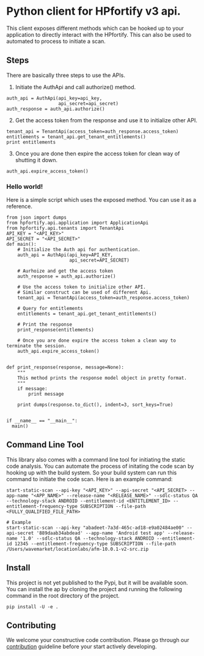 # Python client for HPfortify v3 api.
This client exposes different methods which can be hooked up to your application to directly interact with the HPfortify. This can also be used to automated to process to initiate a scan.

## Steps
There are basically three steps to use the APIs.

1. Initiate the AuthApi and call authorize() method. 

  ```
  auth_api = AuthApi(api_key=api_key,
                     api_secret=api_secret)
  auth_response = auth_api.authorize()                   
  ```
  
2. Get the access token from the response and use it to initialize other API.

  ```
  tenant_api = TenantApi(access_token=auth_response.access_token)
  entitlements = tenant_api.get_tenant_entitlements()
  print entitlements
  ```
  
3. Once you are done then expire the access token for clean way of shutting it down.

  ```
  auth_api.expire_access_token()
  ```
  
### Hello world!
Here is a simple script which uses the exposed method. You can use it as a reference.
  ```
  from json import dumps
  from hpfortify.api.application import ApplicationApi
  from hpfortify.api.tenants import TenantApi
  API_KEY = "<API_KEY>"
  API_SECRET = "<API_SECRET>"
  def main():
      # Initialize the Auth api for authentication.
      auth_api = AuthApi(api_key=API_KEY,
                         api_secret=API_SECRET)
                       
      # Aurhoize and get the access token
      auth_response = auth_api.authorize()
    
      # Use the access token to initialize other API. 
      # Similar construct can be used of different Api.
      tenant_api = TenantApi(access_token=auth_response.access_token)
    
      # Query for entitlements
      entitlements = tenant_api.get_tenant_entitlements()
    
      # Print the response
      print_response(entitlements)
    
      # Once you are done expire the access token a clean way to terminate the session.
      auth_api.expire_access_token()
   
   
  def print_response(response, message=None):
      """
      This method prints the response model object in pretty format.
      """
      if message:
          print message

      print dumps(response.to_dict(), indent=3, sort_keys=True)
      
      
  if __name__ == "__main__":
    main()
  ```
  
## Command Line Tool
This library also comes with a command line tool for initiating the static code analysis. You can automate the process of initating the code scan by hooking up with the build system. So your build system can run this command to initiate the code scan. Here is an example command:
  ```
  start-static-scan --api-key "<API_KEY>" --api-secret "<API_SECRET> --app-name "<APP_NAME>" --release-name "<RELEASE_NAME>" --sdlc-status QA --technology-stack ANDROID --entitlement-id <ENTITLEMENT_ID> --entitlement-frequency-type SUBSCRIPTION --file-path <FULLY_QUALIFIED_FILE_PATH>
  
  # Example
  start-static-scan --api-key "abadeet-7a3d-465c-ad18-e9a02484ae00" --api-secret '889daab34abdead' --app-name 'Android test app' --release-name '1.0' --sdlc-status QA --technology-stack ANDROID --entitlement-id 12345 --entitlement-frequency-type SUBSCRIPTION --file-path /Users/wavemarket/locationlabs/afm-10.0.1-v2-src.zip
  ```
  
## Install
This project is not yet published to the Pypi, but it will be available soon. You can install the ap by cloning the project and running the following command in the root directory of the project.
  ```
  pip install -U -e .
  ``` 
  
## Contributing
We welcome your constructive code contribution. Please go through our [contribution](CONTRIBUTE.md) guideline before your start actively developing.
